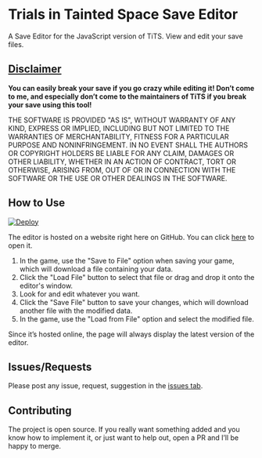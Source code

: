 <h1>Trials in Tainted Space Save Editor</h1>
<p>
  A Save Editor for the JavaScript version of TiTS. View and edit your save files.
</p>


<h2><a href="https://github.com/start-5/TiTS.JS-Save-Editor/blob/main/LICENSE">Disclaimer</a></h2>
<p><b>
  You can easily break your save if you go crazy while editing it!
  Don’t come to me, and especially don’t come to the maintainers of TiTS if you break your save using this tool!
</b></p>

<p>
  THE SOFTWARE IS PROVIDED "AS IS", WITHOUT WARRANTY OF ANY KIND, EXPRESS OR
  IMPLIED, INCLUDING BUT NOT LIMITED TO THE WARRANTIES OF MERCHANTABILITY,
  FITNESS FOR A PARTICULAR PURPOSE AND NONINFRINGEMENT. IN NO EVENT SHALL THE
  AUTHORS OR COPYRIGHT HOLDERS BE LIABLE FOR ANY CLAIM, DAMAGES OR OTHER
  LIABILITY, WHETHER IN AN ACTION OF CONTRACT, TORT OR OTHERWISE, ARISING FROM,
  OUT OF OR IN CONNECTION WITH THE SOFTWARE OR THE USE OR OTHER DEALINGS IN THE
  SOFTWARE.
</p>


<h2>How to Use</h2>

[![Deploy](https://github.com/start-5/TiTS.JS-Save-Editor/actions/workflows/deploy.yml/badge.svg)](https://start-5.github.io/TiTS.JS-Save-Editor/)

<p>
  The editor is hosted on a website right here on GitHub.
  You can click <a href="https://start-5.github.io/TiTS.JS-Save-Editor/">here</a> to open it.
</p>

<ol>
  <li>In the game, use the "Save to File" option when saving your game, which will download a file containing your data.</li>
  <li>Click the "Load File" button to select that file or drag and drop it onto the editor's window.</li>
  <li>Look for and edit whatever you want.</li>
  <li>Click the "Save File" button to save your changes, which will download another file with the modified data.</li>
  <li>In the game, use the "Load from File" option and select the modified file.</li>
</ol>

<p>
  Since it’s hosted online, the page will always display the latest version of the editor.
</p>


<h2>Issues/Requests</h2>
<p>
  Please post any issue, request, suggestion in the <a href="https://github.com/start-5/TiTS.JS-Save-Editor/issues">issues tab</a>.
</p>


<h2>Contributing</h2>
<p>
  The project is open source.
  If you really want something added and you know how to implement it, or just want to help out, open a PR and I’ll be happy to merge.
</p>
